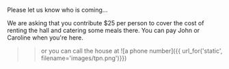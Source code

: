 Please let us know who is coming...

We are asking that you contribute $25 per person to cover the cost of renting
the hall and catering some meals there. You can pay John or Caroline when you're here.

>> or you can call the house at ![a phone number]({{ url_for('static', filename='images/tpn.png')}})
